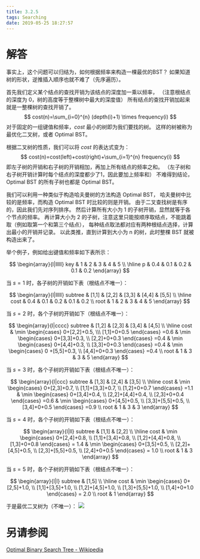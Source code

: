 ```yaml
---
title: 3.2.5
tags: Searching
date: 2019-05-25 18:27:57
---
```


# 解答

事实上，这个问题可以归结为，如何根据频率来构造一棵最优的BST？
如果知道树的形状，逆推插入顺序也就不难了（先序遍历）。

首先我们定义某个结点的查找开销为该结点的深度加一乘以频率，
（注意根结点的深度为 0，树的高度等于整棵树中最大的深度值）
所有结点的查找开销加起来就是一整棵树的查找开销了。
$$
cost(n)=\sum_{i=0}^{n} (depth(i)+1) \times frequency(i)
$$
对于固定的一组键值和频率，$cost$ 最小的树即为我们要找的树。
这样的树被称为最优化二叉树，或者 Optimal BST。

根据二叉树的性质，我们可以将 $cost$ 的表达式变为：
$$
cost(n)=cost(left)+cost(right)+\sum_{i=1}^{n} frequency(i)
$$
即左子树的开销和右子树的开销相加，再加上所有结点的频率之和。
（左子树和右子树开销计算时每个结点的深度都少了1，因此要加上频率和）
不难得到结论，Optimal BST 的所有子树也都是 Optimal BST。

我们可以利用一种类似于构造哈夫曼树的方法构造 Optimal BST，
哈夫曼树中比较的是频率，而构造 Optimal BST 时比较的则是开销。
由于二叉查找树是有序的，因此我们先对序列排序。
然后计算所有大小为 1 的子树开销，显然就等于各个节点的频率。
再计算大小为 2 的子树，注意这里只能按顺序取结点，不能跳着取（例如取第一个和第三个结点），
每种结点取法都对应有两种根结点选择，计算出最小的开销并记录。
以此类推，直到计算到大小为 n 的树，此时整棵 BST 就被构造出来了。

举个例子，例如给出键值和频率如下表所示：

$$
\begin{array}{l|lllll}
key & 1 & 2 & 3 & 4 & 5 \\ \hline
p & 0.4 & 0.1 & 0.2 & 0.1 & 0.2
\end{array}
$$

当 $s=1$ 时，各子树的开销如下表（根结点不唯一）：

$$
\begin{array}{l|lllll}
subtree & [1,1] & [2,2] & [3,3] & [4,4] & [5,5] \\ \hline
cost & 0.4 & 0.1 & 0.2 & 0.1 & 0.2 \\
root & 1 & 2 & 3 & 4 & 5
\end{array}
$$

当 $s=2$ 时，各个子树的开销如下（根结点不唯一）：

$$
\begin{array}{l|cccc}
subtree & [1,2] & [2,3] & [3,4] & [4,5] \\ \hline
cost & \min \begin{cases} 0+[2,2]+0.5, \\\  [1,1]+0+0.5  \end{cases} =0.6 & \min \begin{cases} 0+[3,3]+0.3, \\ [2,2]+0+0.3 \end{cases} =0.4 & \min \begin{cases} 0+[4,4]+0.3, \\ [3,3]+0+0.3 \end{cases} =0.4 & \min \begin{cases} 0 +[5,5]+0.3, \\ [4,4]+0+0.3 \end{cases}  =0.4 \\
root & 1 & 3 & 3 & 5
\end{array}
$$

当 $s=3$ 时，各个子树的开销如下表（根结点不唯一）：

$$
\begin{array}{l|ccc}
subtree & [1,3] & [2,4] & [3,5] \\ \hline
cost & \min \begin{cases} 0+[2,3]+0.7, \\ [1,1]+[3,3]+0.7, \\ [1,2]+0+0.7 \end{cases} =1.1 & \min \begin{cases} 0+[3,4]+0.4, \\ [2,2]+[4,4]+0.4, \\ [2,3]+0+0.4 \end{cases} =0.6 & \min \begin{cases} 0+[4,5]+0.5, \\ [3,3]+[5,5]+0.5, \\ [3,4]+0+0.5 \end{cases} =0.9 \\
root & 1 & 3 & 3
\end{array}
$$

当 $s=4$ 时，各个子树的开销如下表（根结点不唯一）：

$$
\begin{array}{l|ll}
subtree & [1,1] & [2,2] \\ \hline
cost & \min \begin{cases} 0+[2,4]+0.8, \\ [1,1]+[3,4]+0.8, \\ [1,2]+[4,4]+0.8, \\ [1,3]+0+0.8 \end{cases} = 1.4 & \min \begin{cases} 0+[3,5]+0.5, \\ [2,2]+[4,5]+0.5, \\ [2,3]+[5,5]+0.5, \\ [2,4]+0+0.5 \end{cases} = 1.0 \\
root & 1 & 3
\end{array}
$$

当 $s=5$ 时，各个子树的开销如下表（根结点不唯一）：

$$
\begin{array}{l|l}
subtree & [1,5]  \\ \hline
cost & \min \begin{cases} 0+[2,5]+1.0, \\ [1,1]+[3,5]+1.0, \\ [1,2]+[4,5]+1.0, \\ [1,3]+[5,5]+1.0, \\ [1,4]+0+1.0 \end{cases} = 2.0 \\
root & 1
\end{array}
$$

于是最优二叉树为（不唯一）：
![](./1.jpg)

# 另请参阅

[Optimal Binary Search Tree - Wikipedia](https://en.wikipedia.org/wiki/Optimal_binary_search_tree#cite_note-Knuth1971-2)